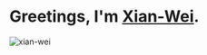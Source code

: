 # Greetings, I'm [Xian-Wei](https://www.zhuxw.com/).

<p align="left"> <img src="https://komarev.com/ghpvc/?username=xian-wei&label=Profile%20views&color=0e75b6&style=flat" alt="xian-wei" /> </p>
